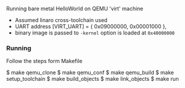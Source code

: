 Running bare metal HelloWorld on QEMU 'virt' machine

* Assumed linaro cross-toolchain used
* UART address
    [VIRT_UART] = { 0x09000000, 0x00001000 },
* binary image is passed to `-kernel` option is loaded at `0x40000000`

### Running
Follow the steps form Makefile

$ make qemu_clone
$ make qemu_conf
$ make qemu_build
$ make setup_toolchain
$ make build_objects
$ make link_objects
$ make run

